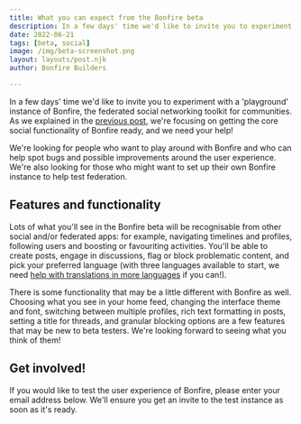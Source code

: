 ```yaml
---
title: What you can expect from the Bonfire beta
description: In a few days' time we'd like to invite you to experiment with a 'playground' instance of Bonfire, the federated social networking toolkit for communities. Lots of what you'll see in the Bonfire beta will be recognisable from other social and/or federated apps. There is some functionality that may be a little different with Bonfire as well.
date: 2022-06-21
tags: [beta, social]
image: /img/beta-screenshot.png
layout: layouts/post.njk
author: Bonfire Builders

---
```


In a few days' time we'd like to invite you to experiment with a 'playground' instance of Bonfire, the federated social networking toolkit for communities. As we explained in the [previous post](https://bonfirenetworks.org/posts/not_just_yet_another_microblog/), we're focusing on getting the core social functionality of Bonfire ready, and we need your help!

We're looking for people who want to play around with Bonfire and who can help spot bugs and possible improvements around the user experience. We're also looking for those who might want to set up their own Bonfire instance to help test federation.

## Features and functionality

Lots of what you'll see in the Bonfire beta will be recognisable from other social and/or federated apps: for example, navigating timelines and profiles, following users and boosting or favouriting activities. You'll be able to create posts, engage in discussions, flag or block problematic content, and pick your preferred language (with three languages available to start, we need [help with translations in more languages](https://www.transifex.com/bonfire/bonfire/) if you can!). 

There is some functionality that may be a little different with Bonfire as well. Choosing what you see in your home feed, changing the interface theme and font, switching between multiple profiles, rich text formatting in posts, setting a title for threads, and granular blocking options are a few features that may be new to beta testers. We're looking forward to seeing what you think of them!

## Get involved!
If you would like to test the user experience of Bonfire, please enter your email address below. We'll ensure you get an invite to the test instance as soon as it's ready. 
